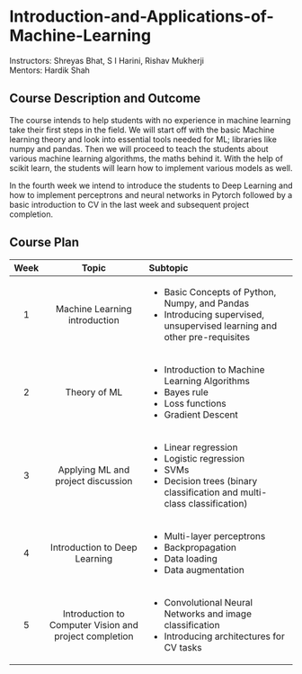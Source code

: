 # Introduction-and-Applications-of-Machine-Learning

Instructors: Shreyas Bhat, S I Harini, Rishav Mukherji <br>
Mentors: Hardik Shah

## Course Description and Outcome

The course intends to help students with no experience in machine learning take their first steps in the field. We will start off with the basic Machine learning theory and look into essential tools needed for ML; libraries like numpy and pandas. Then we will proceed to teach the students about various machine learning algorithms, the maths behind it. With the help of scikit learn, the students will learn how to implement various models as well. 

In the fourth week we intend to introduce the students to Deep Learning and how to implement perceptrons and neural networks in Pytorch followed by a basic introduction to CV in the last week and subsequent project completion.

## Course Plan

| Week |                          Topic                         |<t><t>Subtopic                                                      |
|:----:|:------------------------------------------------------:|:-------------------------------------------------------------------------------------------------------------------|
|   1  |              Machine Learning introduction             |  <ul><li>Basic Concepts of Python, Numpy, and Pandas</li><li>Introducing supervised, unsupervised learning and other pre-requisites</li></ul> |
|  2   |                     Theory of ML                       |  <ul><li>Introduction to Machine Learning Algorithms</li><li>Bayes rule</li><li>Loss functions</li><li>Gradient Descent </li></ul>                            |
|   3  |           Applying ML and project discussion           |  <ul><li> Linear regression </li><li> Logistic regression </li><li> SVMs </li><li> Decision trees (binary classification and multi-class classification) </li></ul>  |
|   4  |              Introduction to Deep Learning             |  <ul><li> Multi-layer perceptrons </li><li> Backpropagation </li><li> Data loading </li><li> Data augmentation</li></ul>                                         |
|   5  | Introduction to Computer Vision and project completion |  <ul><li> Convolutional Neural Networks and image classification </li><li> Introducing architectures for CV tasks </li></ul>                       |
